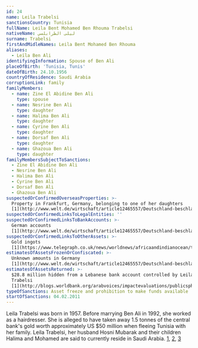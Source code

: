 ```yaml
---
id: 24
name: Leila Trabelsi
sanctionsCountry: Tunisia
fullName: Leila Bent Mohamed Ben Rhouma Trabelsi
nativeName: ليلى الطرابلسي
surname: Trabelsi
firstAndMidleNames: Leila Bent Mohamed Ben Rhouma
aliases:
  - Leïla Ben Ali
identifyingInformation: Spouse of Ben Ali
placeOfBirth: 'Tunisia, Tunis'
dateOfBirth: 24.10.1956
countryOfResidence: Saudi Arabia
corruptionLink: family
familyMembers:
  - name: Zine El Abidine Ben Ali
    type: spouse
  - name: Nesrine Ben Ali
    type: daughter
  - name: Halima Ben Ali
    type: daughter
  - name: Cyrine Ben Ali
    type: daughter
  - name: Dorsaf Ben Ali
    type: daughter
  - name: Ghazoua Ben Ali
    type: daughter
familyMembersSubjectToSanctions:
  - Zine El Abidine Ben Ali
  - Nesrine Ben Ali
  - Halima Ben Ali
  - Cyrine Ben Ali
  - Dorsaf Ben Ali
  - Ghazoua Ben Ali
suspectedOrConfirmedOverseasProperties: >-
  Property in Frankfurt, Germany, belonging to one of her daughters
  [1](http://www.welt.de/wirtschaft/article12465557/Deutschland-beschlagnahmt-Vermoegen-des-Ben-Ali-Clans.html)
suspectedOrConfirmedLinksToLegalEntities: ''
suspectedOrConfirmedLinksToBankAccounts: >-
  German accounts
  [1](http://www.welt.de/wirtschaft/article12465557/Deutschland-beschlagnahmt-Vermoegen-des-Ben-Ali-Clans.html)
suspectedOrConfirmedLinksToOtherAssets: >-
  Gold ingots
  [1](https://www.telegraph.co.uk/news/worldnews/africaandindianocean/tunisia/8265025/Tunisian-former-presidents-wife-fled-country-with-38-million-in-gold.html)
estimatesOfAssetsFrozenOrConfiscated: >-
  Unknown amounts in Germany
  [1](http://www.welt.de/wirtschaft/article12465557/Deutschland-beschlagnahmt-Vermoegen-des-Ben-Ali-Clans.html)
estimatesOfAssetsReturned: >-
  $28.8 million hidden from a Lebanese bank account controlled by Leila
  Trabelsi 
  [1](http://blogs.worldbank.org/arabvoices/impactevaluations/publicsphere/nasikiliza/endpovertyinsouthasia/health/voices/tracking-tunisias-stolen-assets-balance-sheet-three-years)
typeOfSanctions: Asset freeze and prohibition to make funds available
startOfSanctions: 04.02.2011
---
```

Leila Trabelsi was born in 1957. Before marrying Ben Ali in 1992, she worked as 
a hairdresser. She is alleged to have taken away 1.5 tonnes of the central 
bank's gold worth approximately US $50 million when fleeing Tunisia with her 
family. Leila Trabelsi, her husband Hosni Mubarak and their children Halima and 
Mohamed are said to currently reside in Saudi Arabia. 
[1](http://archive.boston.com/news/world/africa/articles/2011/01/17/tunisians_hail_fall_of_ex_leaders_corrupt_family/?page=2), 
[2](https://www.telegraph.co.uk/news/worldnews/africaandindianocean/tunisia/8265025/Tunisian-former-presidents-wife-fled-country-with-38-million-in-gold.html), 
[3](https://www.alaraby.co.uk/english/blog/2017/10/15/ex-tunisian-dictator-ben-ali-makes-public-appearance)
